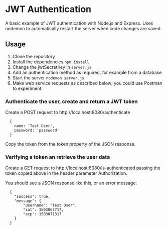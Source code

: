 # JWT Authentication

A basic example of JWT authentication with Node.js and Express. Uses nodemon to automatically restart the server when code changes are saved.

## Usage

1. Clone the repository
2. Install the dependencies `npm install`
3. Change the jwtSecretKey in `server.js`
4. Add an authentication method as required, for example from a database
5. Start the server `nodemon server.js`
6. Make web service requests as described below; you could use Postman to experiment.

### Authenticate the user, create and return a JWT token

Create a POST request to http://localhost:8080/authenticate

```
  {
    name: 'Test User',
    password: 'password'
  }
```

Copy the token from the token property of the JSON response.

### Verifying a token an retrieve the user data

Create a GET request to http://localhost:8080/is-authenticated passing the token copied above in the header parameter Authorization.

You should see a JSON response like this, or an error message:

```
  {
    "success": true,
    "message": {
        "username": "Test User",
        "iat": 1503067717,
        "exp": 1503071317
    }
  }
```

